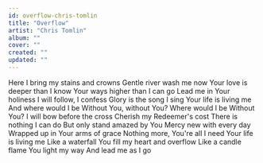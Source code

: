 ```yaml
---
id: overflow-chris-tomlin
title: "Overflow"
artist: "Chris Tomlin"
album: ""
cover: ""
created: ""
updated: ""
---
```


Here I bring my stains and crowns
Gentle river wash me now
Your love is deeper than I know
Your ways higher than I can go
Lead me in Your holiness
I will follow, I confess
Glory is the song I sing
Your life is living me
And where would I be
Without You, without You?
Where would I be
Without You?
I will bow before the cross
Cherish my Redeemer's cost
There is nothing I can do
But only stand amazed by You
Mercy new with every day
Wrapped up in Your arms of grace
Nothing more, You're all I need
Your life is living me
Like a waterfall
You fill my heart and overflow
Like a candle flame
You light my way
And lead me as I go